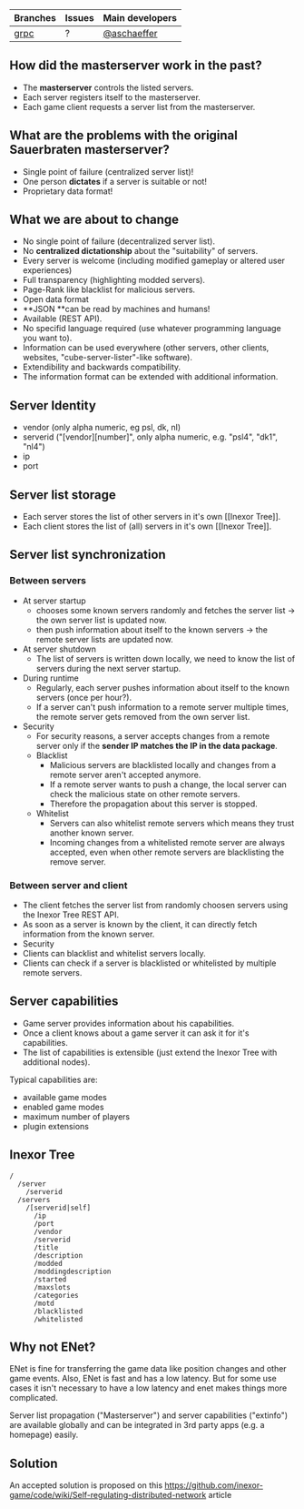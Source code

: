 Branches | Issues | Main developers
-------- | ------ | ---
[grpc](/inexor-game/code/tree/grpc) | ? | [@aschaeffer](/aschaeffer)

## How did the masterserver work in the past?

* The **masterserver** controls the listed servers.
* Each server registers itself to the masterserver.
* Each game client requests a server list from the masterserver.

## What are the problems with the original Sauerbraten masterserver?

* Single point of failure (centralized server list)!
* One person **dictates** if a server is suitable or not!
* Proprietary data format!

## What we are about to change

* No single point of failure (decentralized server list).
* No **centralized dictationship** about the "suitability" of servers.
 * Every server is welcome (including modified gameplay or altered user experiences)
 * Full transparency (highlighting modded servers).
 * Page-Rank like blacklist for malicious servers.
* Open data format
 * **JSON **can be read by machines and humans!
 * Available (REST API).
 * No specifid language required (use whatever programming language you want to).
 * Information can be used everywhere (other servers, other clients, websites, "cube-server-lister"-like software).
 * Extendibility and backwards compatibility.
  * The information format can be extended with additional information.

## Server Identity

* vendor (only alpha numeric, eg psl, dk, nl)
* serverid ("[vendor][number]", only alpha numeric, e.g. "psl4", "dk1", "nl4")
* ip
* port

## Server list storage

* Each server stores the list of other servers in it's own [[Inexor Tree]].
* Each client stores the list of (all) servers in it's own [[Inexor Tree]].

## Server list synchronization

### Between servers

* At server startup
  * chooses some known servers randomly and fetches the server list -> the own server list is updated now.
  * then push information about itself to the known servers -> the remote server lists are updated now.
* At server shutdown
  * The list of servers is written down locally, we need to know the list of servers during the next server startup.
* During runtime
  * Regularly, each server pushes information about itself to the known servers (once per hour?).
  * If a server can't push information to a remote server multiple times, the remote server gets removed from the own server list.
* Security
  * For security reasons, a server accepts changes from a remote server only if the **sender IP matches the IP in the data package**.
  * Blacklist
    * Malicious servers are blacklisted locally and changes from a remote server aren't accepted anymore.
    * If a remote server wants to push a change, the local server can check the malicious state on other remote servers.
    * Therefore the propagation about this server is stopped.
  * Whitelist
    * Servers can also whitelist remote servers which means they trust another known server.
    * Incoming changes from a whitelisted remote server are always accepted, even when other remote servers are blacklisting the remove server.

### Between server and client

* The client fetches the server list from randomly choosen servers using the Inexor Tree REST API.
* As soon as a server is known by the client, it can directly fetch information from the known server.
* Security
 * Clients can blacklist and whitelist servers locally.
 * Clients can check if a server is blacklisted or whitelisted by multiple remote servers.

## Server capabilities

* Game server provides information about his capabilities.
* Once a client knows about a game server it can ask it for it's capabilities.
* The list of capabilities is extensible (just extend the Inexor Tree with additional nodes).

Typical capabilities are:

* available game modes
* enabled game modes
* maximum number of players
* plugin extensions

## Inexor Tree

    /
      /server
        /serverid
      /servers
        /[serverid|self]
          /ip
          /port
          /vendor
          /serverid
          /title
          /description
          /modded
          /moddingdescription
          /started
          /maxslots
          /categories
          /motd
          /blacklisted
          /whitelisted

## Why not ENet?

ENet is fine for transferring the game data like position changes and other game events. Also, ENet is fast and has a low latency. But for some use cases it isn't necessary to have a low latency and enet makes things more complicated.

Server list propagation ("Masterserver") and server capabilities ("extinfo") are available globally and can be integrated in 3rd party apps (e.g. a homepage) easily.

## Solution
An accepted solution is proposed on this https://github.com/inexor-game/code/wiki/Self-regulating-distributed-network article


